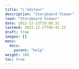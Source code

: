 ```yaml
---
title: "L'éditeur"
description: "Storyboard Viewer"
lead: "Storyboard Viewer"
date: 2022-12-23T19:08:31
lastmod: 2022-12-27T09:42:23  
draft: true 
images: []
menu:
  docs:
    parent: "help"
weight: 100
toc: true
---
```

